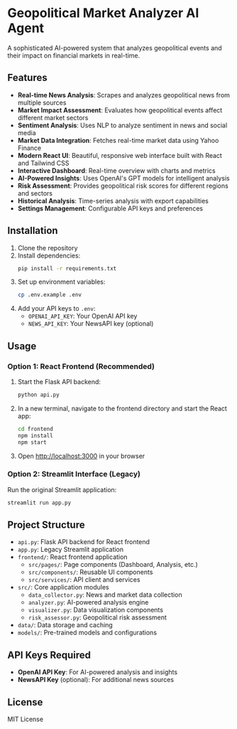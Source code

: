 # Geopolitical Market Analyzer AI Agent

A sophisticated AI-powered system that analyzes geopolitical events and their impact on financial markets in real-time.

## Features

- **Real-time News Analysis**: Scrapes and analyzes geopolitical news from multiple sources
- **Market Impact Assessment**: Evaluates how geopolitical events affect different market sectors
- **Sentiment Analysis**: Uses NLP to analyze sentiment in news and social media
- **Market Data Integration**: Fetches real-time market data using Yahoo Finance
- **Modern React UI**: Beautiful, responsive web interface built with React and Tailwind CSS
- **Interactive Dashboard**: Real-time overview with charts and metrics
- **AI-Powered Insights**: Uses OpenAI's GPT models for intelligent analysis
- **Risk Assessment**: Provides geopolitical risk scores for different regions and sectors
- **Historical Analysis**: Time-series analysis with export capabilities
- **Settings Management**: Configurable API keys and preferences

## Installation

1. Clone the repository
2. Install dependencies:
   ```bash
   pip install -r requirements.txt
   ```
3. Set up environment variables:
   ```bash
   cp .env.example .env
   ```
4. Add your API keys to `.env`:
   - `OPENAI_API_KEY`: Your OpenAI API key
   - `NEWS_API_KEY`: Your NewsAPI key (optional)

## Usage

### Option 1: React Frontend (Recommended)

1. Start the Flask API backend:
   ```bash
   python api.py
   ```

2. In a new terminal, navigate to the frontend directory and start the React app:
   ```bash
   cd frontend
   npm install
   npm start
   ```

3. Open [http://localhost:3000](http://localhost:3000) in your browser

### Option 2: Streamlit Interface (Legacy)

Run the original Streamlit application:
```bash
streamlit run app.py
```

## Project Structure

- `api.py`: Flask API backend for React frontend
- `app.py`: Legacy Streamlit application
- `frontend/`: React frontend application
  - `src/pages/`: Page components (Dashboard, Analysis, etc.)
  - `src/components/`: Reusable UI components
  - `src/services/`: API client and services
- `src/`: Core application modules
  - `data_collector.py`: News and market data collection
  - `analyzer.py`: AI-powered analysis engine
  - `visualizer.py`: Data visualization components
  - `risk_assessor.py`: Geopolitical risk assessment
- `data/`: Data storage and caching
- `models/`: Pre-trained models and configurations

## API Keys Required

- **OpenAI API Key**: For AI-powered analysis and insights
- **NewsAPI Key** (optional): For additional news sources

## License

MIT License
